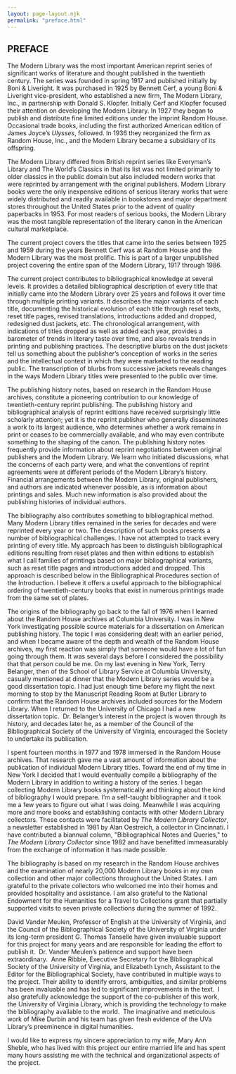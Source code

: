 ```yaml
---
layout: page-layout.njk
permalink: "preface.html"
---
```


<style>
@import url("https://mlbib-dev.internal.lib.virginia.edu/css/style.css")
</style>

## PREFACE  

The Modern Library was the most important American reprint series of significant works of literature and thought published in the twentieth century. The series was founded in spring 1917 and published initially by Boni & Liveright. It was purchased in 1925 by Bennett Cerf, a young Boni & Liveright vice-president, who established a new firm, The Modern Library, Inc., in partnership with Donald S. Klopfer. Initially Cerf and Klopfer focused their attention on developing the Modern Library. In 1927 they began to publish and distribute fine limited editions under the imprint Random House. Occasional trade books, including the first authorized American edition of James Joyce’s *Ulysses*, followed. In 1936 they reorganized the firm as Random House, Inc., and the Modern Library became a subsidiary of its offspring.  

The Modern Library differed from British reprint series like Everyman’s Library and The World’s Classics in that its list was not limited primarily to older classics in the public domain but also included modern works that were reprinted by arrangement with the original publishers. Modern Library books were the only inexpensive editions of serious literary works that were widely distributed and readily available in bookstores and major department stores throughout the United States prior to the advent of quality paperbacks in 1953. For most readers of serious books, the Modern Library was the most tangible representation of the literary canon in the American cultural marketplace.  

The current project covers the titles that came into the series between 1925 and 1959 during the years Bennett Cerf was at Random House and the Modern Library was the most prolific. This is part of a larger unpublished project covering the entire span of the Modern Library, 1917 through 1986.  

The current project contributes to bibliographical knowledge at several levels. It provides a detailed bibliographical description of every title that initially came into the Modern Library over 25 years and follows it over time through multiple printing variants. It describes the major variants of each title, documenting the historical evolution of each title through reset texts, reset title pages, revised translations, introductions added and dropped, redesigned dust jackets, etc. The chronological arrangement, with indications of titles dropped as well as added each year, provides a barometer of trends in literary taste over time, and also reveals trends in printing and publishing practices. The descriptive blurbs on the dust jackets tell us something about the publisher’s conception of works in the series and the intellectual context in which they were marketed to the reading public. The transcription of blurbs from successive jackets reveals changes in the ways Modern Library titles were presented to the public over time.  

The publishing history notes, based on research in the Random House archives, constitute a pioneering contribution to our knowledge of twentieth-century reprint publishing. The publishing history and bibliographical analysis of reprint editions have received surprisingly little scholarly attention; yet it is the reprint publisher who generally disseminates a work to its largest audience, who determines whether a work remains in print or ceases to be commercially available, and who may even contribute something to the shaping of the canon. The publishing history notes frequently provide information about reprint negotiations between original publishers and the Modern Library. We learn who initiated discussions, what the concerns of each party were, and what the conventions of reprint agreements were at different periods of the Modern Library’s history. Financial arrangements between the Modern Library, original publishers, and authors are indicated whenever possible, as is information about printings and sales. Much new information is also provided about the publishing histories of individual authors.  

The bibliography also contributes something to bibliographical method. Many Modern Library titles remained in the series for decades and were reprinted every year or two. The description of such books presents a number of bibliographical challenges. I have not attempted to track every printing of every title. My approach has been to distinguish bibliographical editions resulting from reset plates and then within editions to establish what I call families of printings based on major bibliographical variants, such as reset title pages and introductions added and dropped. This approach is described below in the Bibliographical Procedures section of the Introduction. I believe it offers a useful approach to the bibliographical ordering of twentieth-century books that exist in numerous printings made from the same set of plates.  

The origins of the bibliography go back to the fall of 1976 when I learned about the Random House archives at Columbia University. I was in New York investigating possible source materials for a dissertation on American publishing history. The topic I was considering dealt with an earlier period, and when I became aware of the depth and wealth of the Random House archives, my first reaction was simply that someone would have a lot of fun going through them. It was several days before I considered the possibility that that person could be me. On my last evening in New York, Terry Belanger, then of the School of Library Service at Columbia University, casually mentioned at dinner that the Modern Library series would be a good dissertation topic. I had just enough time before my flight the next morning to stop by the Manuscript Reading Room at Butler Library to confirm that the Random House archives included sources for the Modern Library. When I returned to the University of Chicago I had a new dissertation topic.  Dr. Belanger’s interest in the project is woven through its history, and decades later he, as a member of the Council of the Bibliographical Society of the University of Virginia, encouraged the Society to undertake its publication.  

I spent fourteen months in 1977 and 1978 immersed in the Random House archives. That research gave me a vast amount of information about the publication of individual Modern Library titles. Toward the end of my time in New York I decided that I would eventually compile a bibliography of the Modern Library in addition to writing a history of the series. I began collecting Modern Library books systematically and thinking about the kind of bibliography I would prepare. I’m a self-taught bibliographer and it took me a few years to figure out what I was doing. Meanwhile I was acquiring more and more books and establishing contacts with other Modern Library collectors. These contacts were facilitated by *The Modern Library Collector*, a newsletter established in 1981 by Alan Oestreich, a collector in Cincinnati. I have contributed a biannual column, "Bibliographical Notes and Queries," to *The Modern Library Collector* since 1982 and have benefitted immeasurably from the exchange of information it has made possible.  

The bibliography is based on my research in the Random House archives and the examination of nearly 20,000 Modern Library books in my own collection and other major collections throughout the United States. I am grateful to the private collectors who welcomed me into their homes and provided hospitality and assistance. I am also grateful to the National Endowment for the Humanities for a Travel to Collections grant that partially supported visits to seven private collections during the summer of 1992.  

David Vander Meulen, Professor of English at the University of Virginia, and the Council of the Bibliographical Society of the University of Virginia under its long-term president G. Thomas Tanselle have given invaluable support for this project for many years and are responsible for leading the effort to publish it.  Dr. Vander Meulen’s patience and support have been extraordinary.  Anne Ribble, Executive Secretary for the Bibliographical Society of the University of Virginia, and Elizabeth Lynch, Assistant to the Editor for the Bibliographical Society, have contributed in multiple ways to the project. Their ability to identify errors, ambiguities, and similar problems has been invaluable and has led to significant improvements in the text.  I also gratefully acknowledge the support of the co-publisher of this work, the University of Virginia Library, which is providing the technology to make the bibliography available to the world.  The imaginative and meticulous work of Mike Durbin and his team has given fresh evidence of the UVa Library’s preeminence in digital humanities.  

I would like to express my sincere appreciation to my wife, Mary Ann Sheble, who has lived with this project our entire married life and has spent many hours assisting me with the technical and organizational aspects of the project.